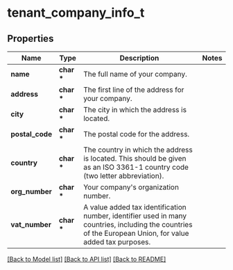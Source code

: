 # tenant_company_info_t

## Properties
Name | Type | Description | Notes
------------ | ------------- | ------------- | -------------
**name** | **char \*** | The full name of your company. | 
**address** | **char \*** | The first line of the address for your company. | 
**city** | **char \*** | The city in which the address is located. | 
**postal_code** | **char \*** | The postal code for the address. | 
**country** | **char \*** | The country in which the address is located. This should be given as an ISO 3361-1 country code (two letter abbreviation). | 
**org_number** | **char \*** | Your company&#39;s organization number. | 
**vat_number** | **char \*** | A value added tax identification number, identifier used in many countries, including the countries of the European Union, for value added tax purposes. | 

[[Back to Model list]](../README.md#documentation-for-models) [[Back to API list]](../README.md#documentation-for-api-endpoints) [[Back to README]](../README.md)


